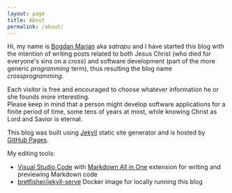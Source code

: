 ```yaml
---
layout: page
title: About
permalink: /about/
---
```


Hi, my name is [Bogdan Marian](https://www.linkedin.com/in/bmarian/) aka *satrapu* and I have started this blog with
the intention of writing posts related to both Jesus Christ
(who died for everyone's sins on a *cross*) and software development
(part of the more generic *programming* term), thus resulting the
blog name *crossprogramming*.  

Each visitor is free and encouraged to choose whatever information he or she founds
more interesting.  
Please keep in mind that a person might develop software applications for a
finite period of time, some tens of years at most, while knowing Christ as
Lord and Savior is eternal.  

This blog was built using [Jekyll](https://jekyllrb.com/) static site generator
and is hosted by [GitHub Pages](https://pages.github.com/).  

My editing tools:
* [Visual Studio Code](https://code.visualstudio.com/) with [Markdown All in One](https://marketplace.visualstudio.com/items?itemName=yzhang.markdown-all-in-one) extension for writing and previewing Markdown code
* [bretfisher/jekyll-serve](https://github.com/BretFisher/jekyll-serve#getting-started) Docker image for locally running this blog
